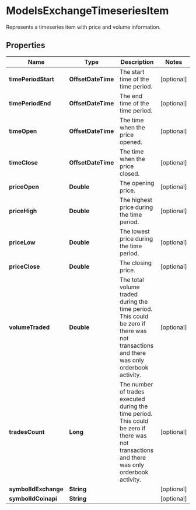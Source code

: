 

# ModelsExchangeTimeseriesItem

Represents a timeseries item with price and volume information.

## Properties

| Name | Type | Description | Notes |
|------------ | ------------- | ------------- | -------------|
|**timePeriodStart** | **OffsetDateTime** | The start time of the time period. |  [optional] |
|**timePeriodEnd** | **OffsetDateTime** | The end time of the time period. |  [optional] |
|**timeOpen** | **OffsetDateTime** | The time when the price opened. |  [optional] |
|**timeClose** | **OffsetDateTime** | The time when the price closed. |  [optional] |
|**priceOpen** | **Double** | The opening price. |  [optional] |
|**priceHigh** | **Double** | The highest price during the time period. |  [optional] |
|**priceLow** | **Double** | The lowest price during the time period. |  [optional] |
|**priceClose** | **Double** | The closing price. |  [optional] |
|**volumeTraded** | **Double** | The total volume traded during the time period. This could be zero if there was not transactions and there was only orderbook activity. |  [optional] |
|**tradesCount** | **Long** | The number of trades executed during the time period. This could be zero if there was not transactions and there was only orderbook activity. |  [optional] |
|**symbolIdExchange** | **String** |  |  [optional] |
|**symbolIdCoinapi** | **String** |  |  [optional] |




